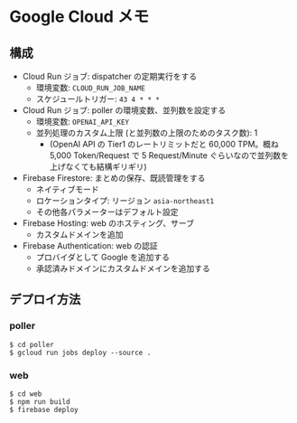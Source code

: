 # Google Cloud メモ

## 構成

- Cloud Run ジョブ: dispatcher の定期実行をする
  - 環境変数: `CLOUD_RUN_JOB_NAME`
  - スケジュールトリガー: `43 4 * * *`
- Cloud Run ジョブ: poller の環境変数、並列数を設定する
  - 環境変数: `OPENAI_API_KEY`
  - 並列処理のカスタム上限 (と並列数の上限のためのタスク数): 1
    - (OpenAI API の Tier1 のレートリミットだと 60,000 TPM。概ね 5,000 Token/Request で 5 Request/Minute ぐらいなので並列数を上げなくても結構ギリギリ)
- Firebase Firestore: まとめの保存、既読管理をする
  - ネイティブモード
  - ロケーションタイプ: リージョン `asia-northeast1`
  - その他各パラメーターはデフォルト設定
- Firebase Hosting: web のホスティング、サーブ
  - カスタムドメインを追加
- Firebase Authentication: web の認証
  - プロバイダとして Google を追加する
  - 承認済みドメインにカスタムドメインを追加する

## デプロイ方法

### poller

```console
$ cd poller
$ gcloud run jobs deploy --source .
```

### web

```console
$ cd web
$ npm run build
$ firebase deploy
```
